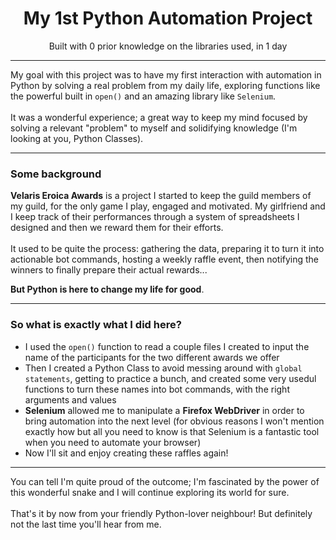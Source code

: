 <h1 align="center">My 1st Python Automation Project</h1>
<p align="center">Built with 0 prior knowledge on the libraries used, in 1 day</p>
<hr>
<p>My goal with this project was to have my first interaction with automation in Python by solving a real problem from my daily life, exploring functions like the powerful built in <code>open()</code> and an amazing library like <code>Selenium</code>.</br></br>It was a wonderful experience; a great way to keep my mind focused by solving a relevant "problem" to myself and solidifying knowledge (I'm looking at you, Python Classes).</p><hr><h3>Some background</h3><p><b>Velaris Eroica Awards</b> is a project I started to keep the guild members of my guild, for the only game I play, engaged and motivated. My girlfriend and I keep track of their performances through a system of spreadsheets I designed and then we reward them for their efforts.</br></br>It used to be quite the process: gathering the data, preparing it to turn it into actionable bot commands, hosting a weekly raffle event, then notifying the winners to finally prepare their actual rewards...</p><b>But Python is here to change my life for good</b>.<hr><h3>So what is exactly what I did here?</h3>
<ul>
<li>I used the <code>open()</code> function to read a couple files I created to input the name of the participants for the two different awards we offer</li>
<li>Then I created a Python Class to avoid messing around with <code>global statements</code>, getting to practice a bunch, and created some very usedul functions to turn these names into bot commands, with the right arguments and values</li>
<li><b>Selenium</b> allowed me to manipulate a <b>Firefox WebDriver</b> in order to bring automation into the next level (for obvious reasons I won't mention exactly how but all you need to know is that Selenium is a fantastic tool when you need to automate your browser)</li>
<li>Now I'll sit and enjoy creating these raffles again!</li>
</ul>
<hr>You can tell I'm quite proud of the outcome; I'm fascinated by the power of this wonderful snake and I will continue exploring its world for sure.
</br></br>
That's it by now from your friendly Python-lover neighbour! But definitely not the last time you'll hear from me.
